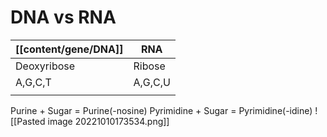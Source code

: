 # DNA vs RNA
| [[content/gene/DNA]]         | RNA     |
| ----------- | ------- |
| Deoxyribose | Ribose  |
| A,G,C,T     | A,G,C,U |
|             |         |

Purine + Sugar = Purine(-nosine)
Pyrimidine + Sugar = Pyrimidine(-idine)
![[Pasted image 20221010173534.png]]
